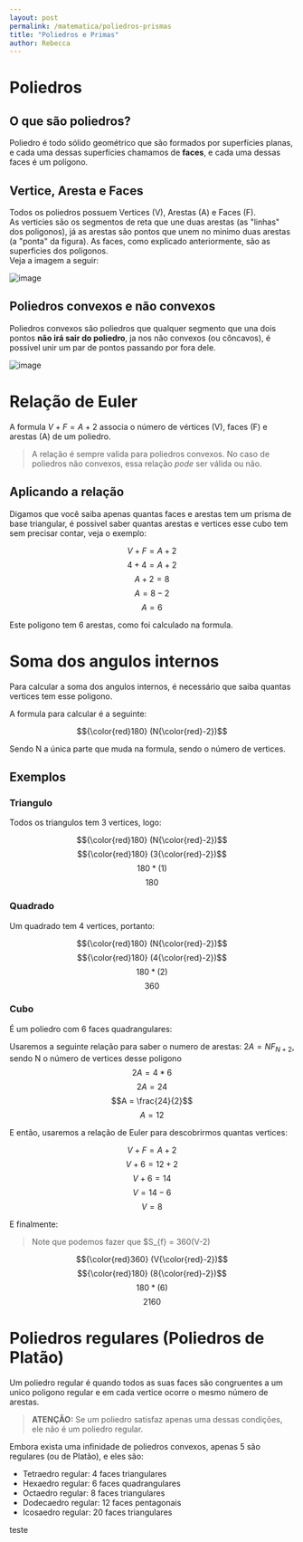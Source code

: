```yaml
---
layout: post
permalink: /matematica/poliedros-prismas
title: "Poliedros e Primas"
author: Rebecca
---
```


# Poliedros
## O que são poliedros?
Poliedro é todo sólido geométrico que são formados por superfícies planas, e cada uma dessas superfícies chamamos de **faces**, e cada uma dessas faces é um polígono.

## Vertice, Aresta e Faces
Todos os poliedros possuem Vertices (V), Arestas (A) e Faces (F).  
As verticies são os segmentos de reta que une duas arestas (as "linhas" dos poligonos), já as arestas são pontos que unem no minimo duas arestas (a "ponta" da figura). As faces, como explicado anteriormente, são as superficies dos poligonos.  
Veja a imagem a seguir:

![image](https://user-images.githubusercontent.com/47502554/173704551-46d849db-c09a-400f-8978-99a2072cbaa8.png)


## Poliedros convexos e não convexos
Poliedros convexos são poliedros que qualquer segmento que una dois pontos **não irá sair do poliedro**, ja nos não convexos (ou côncavos), é possivel unir um par de pontos passando por fora dele.

![image](https://user-images.githubusercontent.com/47502554/173704847-7cf2802d-7c23-4ca6-9e30-0ce5fd2e76da.png)

# Relação de Euler
A formula $V + F = A + 2$ associa o número de vértices (V), faces (F) e arestas (A) de um poliedro.

> A relação é sempre valida para poliedros convexos. No caso de poliedros não convexos, essa relação _pode_ ser válida ou não.

## Aplicando a relação
Digamos que você saiba apenas quantas faces e arestas tem um prisma de base triangular, é possivel saber quantas arestas e vertices esse cubo tem sem precisar contar, veja o exemplo:

$$V + F = A + 2$$
$$4 + 4 = A + 2$$
$$A + 2 = 8$$
$$A = 8 - 2$$
$$A = 6$$

Este poligono tem 6 arestas, como foi calculado na formula.

# Soma dos angulos internos
Para calcular a soma dos angulos internos, é necessário que saiba quantas vertices tem esse poligono.

A formula para calcular é a seguinte:

$${\color{red}180} (N{\color{red}-2})$$

Sendo N a única parte que muda na formula, sendo o número de vertices.

## Exemplos
### Triangulo
Todos os triangulos tem 3 vertices, logo:

$${\color{red}180} (N{\color{red}-2})$$
$${\color{red}180} (3{\color{red}-2})$$
$$180 * (1)$$
$$180$$

### Quadrado
Um quadrado tem 4 vertices, portanto:

$${\color{red}180} (N{\color{red}-2})$$
$${\color{red}180} (4{\color{red}-2})$$
$$180 * (2)$$
$$360$$

### Cubo
É um poliedro com 6 faces quadrangulares:

Usaremos a seguinte relação para saber o numero de arestas: $2A = NF_{N + 2}$, sendo N o número de vertices desse poligono
$$2A = 4 * 6$$
$$2A = 24$$
$$A = \frac{24}{2}$$
$$A = 12$$

E então, usaremos a relação de Euler para descobrirmos quantas vertices:

$$V + F = A + 2$$
$$V + 6 = 12 + 2$$
$$V + 6 = 14$$
$$V = 14 - 6$$
$$V = 8$$

E finalmente:

> Note que podemos fazer que $S_{f} = 360(V-2)

$${\color{red}360} (V{\color{red}-2})$$
$${\color{red}180} (8{\color{red}-2})$$
$$180 * (6)$$
$$2160$$

# Poliedros regulares (Poliedros de Platão)
Um poliedro regular é quando todos as suas faces são congruentes a um unico poligono regular e em cada vertice ocorre o mesmo número de arestas.

> **ATENÇÃO:** Se um poliedro satisfaz apenas uma dessas condições, ele não é um poliedro regular.

Embora exista uma infinidade de poliedros convexos, apenas 5 são regulares (ou de Platão), e eles são:

- Tetraedro regular: 4 faces triangulares
- Hexaedro regular: 6 faces quadrangulares
- Octaedro regular: 8 faces triangulares
- Dodecaedro regular: 12 faces pentagonais
- Icosaedro regular: 20 faces triangulares

<section> teste </section>
